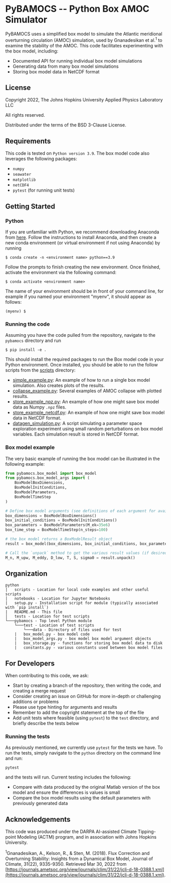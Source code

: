# PyBAMOCS -- Python Box AMOC Simulator 

PyBAMOCS uses a simplified box model to simulate the Atlantic meridional 
overturning circulation (AMOC) simulation, used by Gnanadesikan et al.<sup>1</sup> 
to examine the stability of the AMOC. This code facilitates experimenting with 
the box model, including:

 * Documented API for running individual box model simulations
 * Generating data from many box model simulations
 * Storing box model data in NetCDF format

## License
Copyright 2022, The Johns Hopkins University Applied Physics Laboratory LLC

All rights reserved.

Distributed under the terms of the BSD 3-Clause License.

## Requirements

This code is tested on `Python version 3.9`. The box model code also leverages the following packages:
 - `numpy`
 - `seawater`
 - `matplotlib`
 - `netCDF4`
 - `pytest` (for running unit tests)

## Getting Started

### Python
If you are unfamiliar with Python, we recommend downloading Anaconda from 
[here](https://www.anaconda.com/products/individual). Follow the instructions to install Anaconda, and then create a 
new conda environment (or virtual environment if not using Anaconda) by running

```commandline
$ conda create -n <environment name> python==3.9
```

Follow the prompts to finish creating the new environment. 
Once finished, activate the environment via the following command:

```commandline
$ conda activate <environment name>
```

The name of your environment should be in front of your command line, for example
if you named your environment "myenv", it should appear as follows:

```commandline
(myenv) $ 
```

### Running the code

Assuming you have the code pulled from the repository, navigate to the `pybamocs` directory and run

```commandline
$ pip install -e .
```

This should install the required packages to run the Box model code in your Python environment. 
Once installed, you should be able to run the follow scripts from the [scripts](pybamocs/scripts) directory:

  * [simple_example.py](pybamocs/scripts/simple_example.py): An example of how to run a single 
      box model simulation. Also creates plots of the results.
  * [collapse_example.py](pybamocs/scripts/collapse_example.py): Several examples of AMOC collapse 
      with plotted results.
  * [store_example_npz.py](pybamocs/scripts/store_example_npz.py): An example of how one might save box model data 
      as Numpy `.npz` files. 
  * [store_example_netcdf.py](pybamocs/scripts/store_example_netcdf.py): An example of how one might save box model 
      data in NetCDF format. 
  * [datagen_simulation.py](pybamocs/scripts/datagen_simulation.py): A script simulating a 
      parameter space exploration experiment using small random perturbations on box 
      model variables. Each simulation result is stored in NetCDF format.

### Box model example

The very basic example of running the box model can be illustrated in the following example:

```python
from pybamocs.box_model import box_model
from pybamocs.box_model_args import (
    BoxModelBoxDimensions,
    BoxModelInitConditions,
    BoxModelParameters,
    BoxModelTimeStep
)

# Define box model arguments (see definitions of each argument for available parameters and default settings):
box_dimensions = BoxModelBoxDimensions()
box_initial_conditions = BoxModelInitConditions()
box_parameters = BoxModelParameters(M_ek=35e6) 
box_time_step = BoxModelTimeStep(n_steps=100)

# the box model returns a BoxModelResult object
result = box_model(box_dimensions, box_initial_conditions, box_parameters, box_time_step)

# Call the `unpack` method to get the various result values (if desired):
M_n, M_upw, M_eddy, D_low, T, S, sigma0 = result.unpack()
```


## Organization

```
python
│   scripts - Location for local code examples and other useful scripts
│   notebooks - Location for Jupyter Notebooks
|   setup.py - Installation script for module (typically associated with `pip install`)
|   README.md - This file
│   tests - Location for test scripts
└───pybamocs - Top level Python module
    └───test - Location of test scripts
        └───data - Directory of files used for test
    |   box_model.py - box model code
    |   box_model_args.py - box model box model argument objects
    |   box_storage.py - functions for storing box model data to disk
    |   constants.py - various constants used between box model files
```

## For Developers

When contributing to this code, we ask:
  - Start by creating a branch of the repository, then writing the code, and creating a merge request
  - Consider creating an issue on GitHub for more in-depth or challenging additions or problems
  - Please use type hinting for arguments and results
  - Remember to add the copyright statement at the top of the file
  - Add unit tests where feasible (using `pytest`) to the `test` directory, and briefly describe the tests below

### Running the tests

As previously mentioned, we currently use `pytest` for the tests we have. To run the tests, simply
navigate to the `python` directory on the command line and run:

```commandline
pytest
```

and the tests will run. Current testing includes the following:

  - Compare with data produced by the original Matlab version of the box model and ensure the differences is 
    values is small
  - Compare the box model results using the default parameters with previously generated data

## Acknowledgements

This code was produced under the DARPA AI-assisted Climate Tipping-point Modeling (ACTM) 
program, and in association with Johns Hopkins University. 

<sup>1</sup>Gnanadesikan, A., Kelson, R., & Sten, M. (2018). Flux Correction and Overturning Stability: 
Insights from a Dynamical Box Model, Journal of Climate, 31(22), 9335-9350. 
Retrieved Mar 30, 2022 from [https://journals.ametsoc.org/view/journals/clim/31/22/jcli-d-18-0388.1.xml](https://journals.ametsoc.org/view/journals/clim/31/22/jcli-d-18-0388.1.xml).